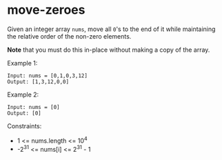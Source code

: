 # move-zeroes

Given an integer array `nums`, move all `0`'s to the end of it while maintaining the relative order of the non-zero elements.

**Note** that you must do this in-place without making a copy of the array.

 

Example 1:
```
Input: nums = [0,1,0,3,12]
Output: [1,3,12,0,0]
```


Example 2:
```
Input: nums = [0]
Output: [0]
```
 

Constraints:
- 1 <= nums.length <= 10<sup>4</sup>
- -2<sup>31</sup> <= nums[i] <= 2<sup>31</sup> - 1
 